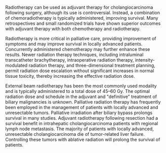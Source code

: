Radiotherapy can be used as adjuvant therapy for cholangiocarcinoma following surgery, although its use is controversial. Instead, a combination of chemoradiotherapy is typically administered, improving survival. Many retrospectives and small randomized trials have shown superior outcomes with adjuvant therapy with both chemotherapy and radiotherapy.

Radiotherapy is more critical in palliative care, providing improvement of symptoms and may improve survival in locally advanced patients. Concurrently administered chemotherapy may further enhance these results. Newer radiation therapy techniques, including intraluminal transcatheter brachytherapy, intraoperative radiation therapy, intensity-modulated radiation therapy, and three-dimensional treatment planning, permit radiation dose escalation without significant increases in normal tissue toxicity, thereby increasing the effective radiation dose.

External beam radiotherapy has been the most commonly used modality and is typically administered to a total dose of 45–60 Gy. The optimal radiation dose and schedule in the adjuvant and "definitive" treatment of biliary malignancies is unknown. Palliative radiation therapy has frequently been employed in the management of patients with locally advanced and unresectable tumors. Palliative irradiation after biliary bypass prolongs survival in many studies. Adjuvant radiotherapy following resection had a survival benefit in intrahepatic cholangiocarcinoma patients with regional lymph node metastasis. The majority of patients with locally advanced, unresectable cholangiocarcinoma die of tumor-related liver failure. Controlling these tumors with ablative radiation will prolong the survival of patients.